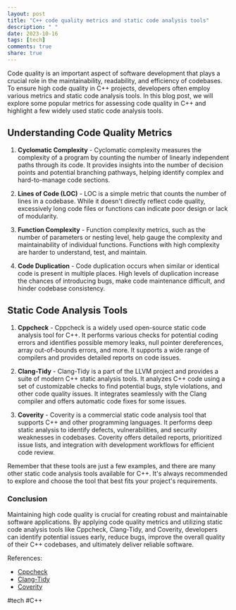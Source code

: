```yaml
---
layout: post
title: "C++ code quality metrics and static code analysis tools"
description: " "
date: 2023-10-16
tags: [tech]
comments: true
share: true
---
```


Code quality is an important aspect of software development that plays a crucial role in the maintainability, readability, and efficiency of codebases. To ensure high code quality in C++ projects, developers often employ various metrics and static code analysis tools. In this blog post, we will explore some popular metrics for assessing code quality in C++ and highlight a few widely used static code analysis tools.

## Understanding Code Quality Metrics

1. **Cyclomatic Complexity** - Cyclomatic complexity measures the complexity of a program by counting the number of linearly independent paths through its code. It provides insights into the number of decision points and potential branching pathways, helping identify complex and hard-to-manage code sections.

2. **Lines of Code (LOC)** - LOC is a simple metric that counts the number of lines in a codebase. While it doesn't directly reflect code quality, excessively long code files or functions can indicate poor design or lack of modularity.

3. **Function Complexity** - Function complexity metrics, such as the number of parameters or nesting level, help gauge the complexity and maintainability of individual functions. Functions with high complexity are harder to understand, test, and maintain.

4. **Code Duplication** - Code duplication occurs when similar or identical code is present in multiple places. High levels of duplication increase the chances of introducing bugs, make code maintenance difficult, and hinder codebase consistency.

## Static Code Analysis Tools

1. **Cppcheck** - Cppcheck is a widely used open-source static code analysis tool for C++. It performs various checks for potential coding errors and identifies possible memory leaks, null pointer dereferences, array out-of-bounds errors, and more. It supports a wide range of compilers and provides detailed reports on code issues.

2. **Clang-Tidy** - Clang-Tidy is a part of the LLVM project and provides a suite of modern C++ static analysis tools. It analyzes C++ code using a set of customizable checks to find potential bugs, style violations, and other code quality issues. It integrates seamlessly with the Clang compiler and offers automatic code fixes for some issues.

3. **Coverity** - Coverity is a commercial static code analysis tool that supports C++ and other programming languages. It performs deep static analysis to identify defects, vulnerabilities, and security weaknesses in codebases. Coverity offers detailed reports, prioritized issue lists, and integration with development workflows for efficient code review.

Remember that these tools are just a few examples, and there are many other static code analysis tools available for C++. It's always recommended to explore and choose the tool that best fits your project's requirements.

### Conclusion

Maintaining high code quality is crucial for creating robust and maintainable software applications. By applying code quality metrics and utilizing static code analysis tools like Cppcheck, Clang-Tidy, and Coverity, developers can identify potential issues early, reduce bugs, improve the overall quality of their C++ codebases, and ultimately deliver reliable software.

References:
- [Cppcheck](https://github.com/danmar/cppcheck)
- [Clang-Tidy](https://clang.llvm.org/extra/clang-tidy/)
- [Coverity](https://www.synopsys.com/software-integrity/security-testing/static-analysis-sast.html)

#tech #C++